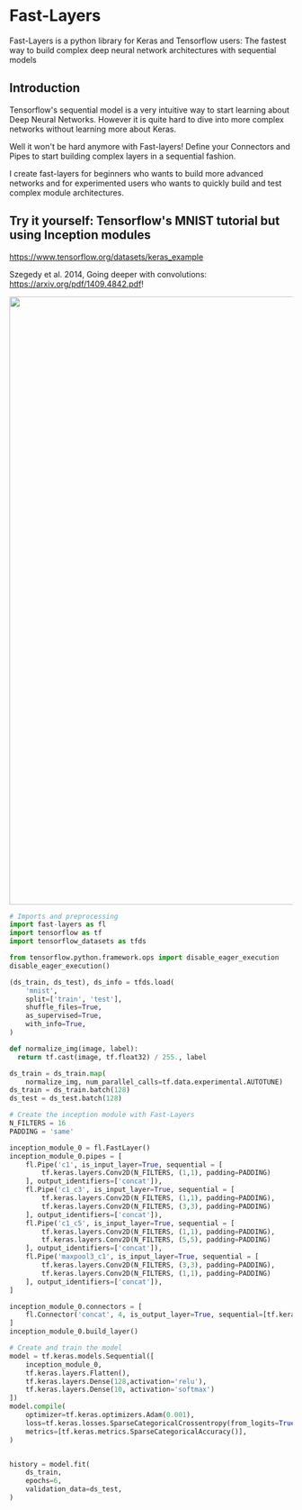 # Fast-Layers
Fast-Layers is a python library for Keras and Tensorflow users: The fastest way to build complex deep neural network architectures with sequential models


## Introduction
Tensorflow's sequential model is a very intuitive way to start learning about Deep Neural Networks.
However it is quite hard to dive into more complex networks without learning more about Keras.

Well it won't be hard anymore with Fast-layers! Define your Connectors and Pipes to start building complex layers in a sequential fashion.

I create fast-layers for beginners who wants to build more advanced networks and for experimented users who wants to quickly build and test complex module architectures.


## Try it yourself: Tensorflow's MNIST tutorial but using Inception modules

https://www.tensorflow.org/datasets/keras_example

Szegedy et al. 2014, Going deeper with convolutions: https://arxiv.org/pdf/1409.4842.pdf!

<img src="attachment:szegedy%20et%20al%202014%20Inception%20Module.png" width="1080px">


```python
# Imports and preprocessing
import fast-layers as fl
import tensorflow as tf
import tensorflow_datasets as tfds

from tensorflow.python.framework.ops import disable_eager_execution
disable_eager_execution()

(ds_train, ds_test), ds_info = tfds.load(
    'mnist',
    split=['train', 'test'],
    shuffle_files=True,
    as_supervised=True,
    with_info=True,
)

def normalize_img(image, label):
  return tf.cast(image, tf.float32) / 255., label

ds_train = ds_train.map(
    normalize_img, num_parallel_calls=tf.data.experimental.AUTOTUNE)
ds_train = ds_train.batch(128)
ds_test = ds_test.batch(128)
```

```python
# Create the inception module with Fast-Layers
N_FILTERS = 16
PADDING = 'same'

inception_module_0 = fl.FastLayer()
inception_module_0.pipes = [
    fl.Pipe('c1', is_input_layer=True, sequential = [
        tf.keras.layers.Conv2D(N_FILTERS, (1,1), padding=PADDING)
    ], output_identifiers=['concat']),
    fl.Pipe('c1_c3', is_input_layer=True, sequential = [
        tf.keras.layers.Conv2D(N_FILTERS, (1,1), padding=PADDING),
        tf.keras.layers.Conv2D(N_FILTERS, (3,3), padding=PADDING)
    ], output_identifiers=['concat']),
    fl.Pipe('c1_c5', is_input_layer=True, sequential = [
        tf.keras.layers.Conv2D(N_FILTERS, (1,1), padding=PADDING),
        tf.keras.layers.Conv2D(N_FILTERS, (5,5), padding=PADDING)
    ], output_identifiers=['concat']),
    fl.Pipe('maxpool3_c1', is_input_layer=True, sequential = [
        tf.keras.layers.Conv2D(N_FILTERS, (3,3), padding=PADDING),
        tf.keras.layers.Conv2D(N_FILTERS, (1,1), padding=PADDING)
    ], output_identifiers=['concat']),
]

inception_module_0.connectors = [
    fl.Connector('concat', 4, is_output_layer=True, sequential=[tf.keras.layers.Concatenate(axis=-1)])
]
inception_module_0.build_layer()
```

```python
# Create and train the model
model = tf.keras.models.Sequential([
    inception_module_0,
    tf.keras.layers.Flatten(),
    tf.keras.layers.Dense(128,activation='relu'),
    tf.keras.layers.Dense(10, activation='softmax')
])
model.compile(
    optimizer=tf.keras.optimizers.Adam(0.001),
    loss=tf.keras.losses.SparseCategoricalCrossentropy(from_logits=True),
    metrics=[tf.keras.metrics.SparseCategoricalAccuracy()],
)


history = model.fit(
    ds_train,
    epochs=6,
    validation_data=ds_test,
)

```
